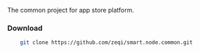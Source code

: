 The common project for app store platform.
### Download
```sh
    git clone https://github.com/zeqi/smart.node.common.git